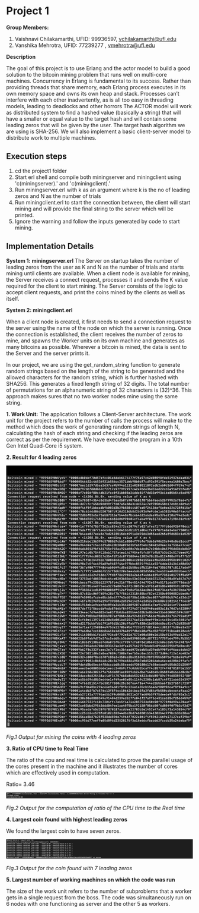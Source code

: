 # Project 1
**Group Members:**
1. Vaishnavi Chilakamarthi, UFID: 99936597, vchilakamarthi@ufl.edu 
2. Vanshika Mehrotra, UFID: 77239277 , vmehrotra@ufl.edu

**Description**

The goal of this project is to use Erlang and the actor model to build a good solution to the bitcoin mining problem that runs well on multi-core machines. Concurrency in Erlang is fundamental to its success. Rather than providing threads that share memory, each Erlang process executes in its own memory space and owns its own heap and stack. Processes can’t interfere with each other inadvertently, as is all too easy in threading models, leading to deadlocks and other horrors The ACTOR model will work as distributed system to find a hashed value (basically a string) that will have a smaller or equal value to the target hash and will contain some leading zeros that will be given by the user. The target hash algorithm we are using is SHA-256. We will also implement a basic client-server model to distribute work to multiple machines.

## Execution steps
1. cd the project1 folder
2. Start erl shell and compile both miningserver and miningclient using 'c(miningserver).' and 'c(miningclient).'
3. Run miningserver.erl with k as an argument where k is the no of leading zeros and N as the number of trials
4. Run miningclient.erl to start the connection between, the client will start mining and will provide the final string to the server which will be printed.
5. Ignore the warning and follow the inputs generated by code to start mining.



## Implementation Details

**System 1: miningserver.erl**
The Server on startup takes the number of leading zeros from the user as K and N as the number of trials and starts mining until clients are available.
When a client node is available for mining, the Server receives a connect request, processes it and sends the K value required for the client to start mining.
The Server consists of the logic to accept client requests, and print the coins mined by the clients as well as itself.



**System 2: miningclient.erl**


When a client node is created, it first needs to send a connection request to the server using the name of the node on which the server is running.
Once the connection is established, the client receives the number of zeros to mine, and spawns the Worker units on its own machine and generates as many bitcoins as possible. 
Wherever a bitcoin is mined, the data is sent to the Server and the server prints it.


In our project, we are using the get_random_string function to generate random strings based on the length of the string to be generated and the allowed characters for the random string, which is further hashed with SHA256. This generates a fixed length string of 32 digits. The total number of permutations for an alphanumeric string of 32 characters is (32)^36. This approach makes sures that no two worker nodes mine using the same string.



**1. Work Unit:**
The application follows a Client-Server architecture.
The work unit for the project refers to the number of calls the process will make to the method which does the work of generating random strings of length N, calculating the hash of each string and checking if the leading zeros are correct as per the requirement. We have executed the program in a 10th Gen Intel Quad-Core i5 system.

**2. Result for 4 leading zeros**

![Fig-1](https://github.com/vanshika2809/dosp_project1/blob/main/image-1.jpeg)

*Fig.1 Output for mining the coins with 4 leading zeros*


**3. Ratio of CPU time to Real Time**

The ratio of the cpu and real time is calculated to prove the parallel usage of the cores present in the machine and it illustrates the number of cores which are effectively used in computation.

Ratio= 3.46

![Fig-2](https://github.com/vanshika2809/dosp_project1/blob/main/ratio.jpeg)

*Fig.2 Output for the computation of ratio of the CPU time to the Real time*


**4. Largest coin found with highest leading zeros**

We found the largest coin to have seven zeros.

![Fig-3](https://github.com/vanshika2809/dosp_project1/blob/main/image.jpeg)

*Fig.3 Output for the coin found with 7 leading zeros*

 
**5. Largest number of working machines on which the code was run**

The size of the work unit refers to the number of subproblems that a worker gets in a single request from the boss. The code was simultaneously run on 6 nodes with one functioning as server and the other 5 as workers.
